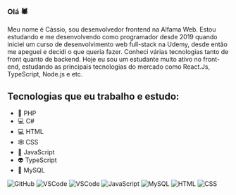 ### Olá 🕷️


Meu nome é Cássio, sou desenvolvedor frontend na Alfama Web. Estou estudando e me desenvolvendo como programador desde 2019 quando iniciei um curso de desenvolvimento web full-stack na Udemy, desde então me apeguei e decidi o que queria fazer. Conheci várias tecnologias tanto de front quanto de backend. Hoje eu sou um estudante muito ativo no front-end, estudando as principais tecnologias do mercado como React.Js, TypeScript, Node.js e etc.

## Tecnologias que eu trabalho e estudo:

* 👨‍ PHP
* 💻 C#
* 💻 HTML
* 🕸️ CSS
* 🤖 JavaScript
* 👽 TypeScript
* 💾 MySQL 

![GitHub](https://img.shields.io/badge/-GitHub-red?logo=github)
![VSCode](https://img.shields.io/badge/-VSCode-blue?logo=visual-studio-code)
![VSCode](https://img.shields.io/badge/-PHP-purple?logo=php)
![JavaScript](https://img.shields.io/badge/-JavaScript-yellow?logo=Javascript)
![MySQL](https://img.shields.io/badge/-MySQL-blue?logo=MySQL)
![HTML](https://img.shields.io/badge/-HTML-grey?logo=html)
![CSS](https://img.shields.io/badge/-CSS-greenpool?logo=css)
